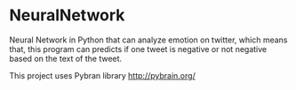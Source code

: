 # NeuralNetwork

Neural Network in Python that can analyze emotion on twitter, 
which means that, this program can predicts if one tweet is negative or not negative
based on the text of the tweet. 

This project uses Pybran library http://pybrain.org/ 